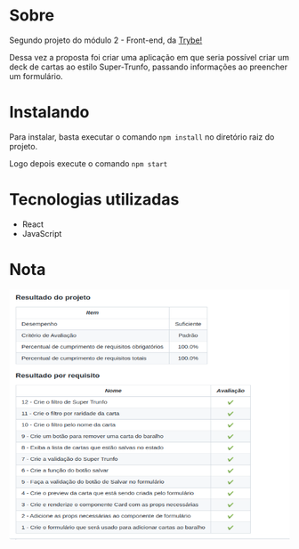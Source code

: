 <h1>Sobre</h1>
<p>Segundo projeto do módulo 2 - Front-end, da <a href="https://betrybe.com" target="_blank">Trybe!</a></p>
<p>Dessa vez a proposta foi criar uma aplicação em que seria possível criar um deck de cartas ao estilo Super-Trunfo, passando informações ao preencher um formulário.</p>

<h1>Instalando</h1>

<p>Para instalar, basta executar o comando <code>npm install</code> no diretório raiz do projeto.</p>
<p>Logo depois execute o comando <code>npm start</code></p>

<h1>Tecnologias utilizadas</h1>

<ul>
  <li>React</li>
  <li>JavaScript</li>
</ul>

<h1>Nota</h1>
<img src="./Tryunfo.png" alt="nota do projeto" width='800' height='450'>
